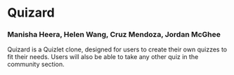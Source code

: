 # Quizard

### Manisha Heera, Helen Wang, Cruz Mendoza, Jordan McGhee

Quizard is a Quizlet clone, designed for users to create their own quizzes to fit their needs. Users will also be able to take any other quiz in the community section.
